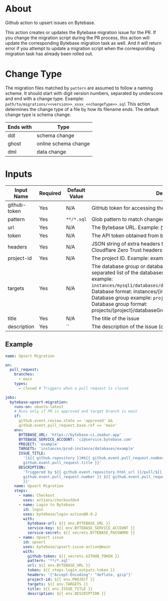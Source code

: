 # About

Github action to upsert issues on Bytebase.

This action creates or updates the Bytebase migration issue for the PR. If you
change the migration script during the PR process, this action will update the
corresponding Bytebase migration task as well. And it will return error if you
attempt to update a migration script when the corresponding migration task has
already been rolled out.

# Change Type

The migration files matched by `pattern` are assumed to follow a naming scheme.
It should start with digit version numbers, separated by underscore and end with
a change type. Example: `path/to/migrations/<<version>>_xxxx_<<changeType>>.sql`
This action determines the change type of a file by how its filename ends. The
default change type is schema change.

| Ends with | Type                 |
| --------- | -------------------- |
| ddl       | schema change        |
| ghost     | online schema change |
| dml       | data change          |

# Inputs

| Input Name   | Required | Default Value | Description                                                                                                                                                                                                                                                                                                                                                                                          | Type   |
| ------------ | -------- | ------------- | ---------------------------------------------------------------------------------------------------------------------------------------------------------------------------------------------------------------------------------------------------------------------------------------------------------------------------------------------------------------------------------------------------- | ------ |
| github-token | Yes      | N/A           | GitHub token for accessing the API                                                                                                                                                                                                                                                                                                                                                                   | String |
| pattern      | Yes      | `**/*.sql`    | Glob pattern to match changed files                                                                                                                                                                                                                                                                                                                                                                  | String |
| url          | Yes      | N/A           | The Bytebase URL. Example: https://bytebase.example.com                                                                                                                                                                                                                                                                                                                                              | String |
| token        | Yes      | N/A           | The API token obtained from bytebase/login action                                                                                                                                                                                                                                                                                                                                                    | String |
| headers      | Yes      | N/A           | JSON string of extra headers to include in the request. e.g Cloudflare Zero Trust headers                                                                                                                                                                                                                                                                                                            | String |
| project-id   | Yes      | N/A           | The project ID. Example: example                                                                                                                                                                                                                                                                                                                                                                     | String |
| targets      | Yes      | N/A           | The database group or databases to deploy. Either a comma separated list of the databases or a database group. Databases example: `instances/mysql1/databases/db1,instances/mysql1/databases/db2`. Database format: instances/{instance}/databases/{database} Database group example: `projects/exa/databaseGroups/mygroup` Database group format: projects/{project}/databaseGroups/{databaseGroup} | String |
| title        | Yes      | N/A           | The title of the issue                                                                                                                                                                                                                                                                                                                                                                               | String |
| description  | Yes      | ``            | The description of the issue (can be empty)                                                                                                                                                                                                                                                                                                                                                          | String |

## Example

```yaml
name: Upsert Migration

on:
  pull_request:
    branches:
      - main
    types:
      - closed # Triggers when a pull request is closed

jobs:
  bytebase-upsert-migration:
    runs-on: ubuntu-latest
    # Runs only if PR is approved and target branch is main
    if:
      github.event.review.state == 'approved' &&
      github.event.pull_request.base.ref == 'main'
    env:
      BYTEBASE_URL: 'https://bytebase-ci.zeabur.app'
      BYTEBASE_SERVICE_ACCOUNT: 'ci@service.bytebase.com'
      PROJECT: 'example'
      TARGETS: 'instances/prod-instance/databases/example'
      ISSUE_TITLE:
        '[${{ github.repository }}#${{ github.event.pull_request.number }}] ${{
        github.event.pull_request.title }}'
      DESCRIPTION:
        'Triggered by ${{ github.event.repository.html_url }}/pull/${{
        github.event.pull_request.number }} ${{ github.event.pull_request.title
        }}'
    name: Upsert Migration
    steps:
      - name: Checkout
        uses: actions/checkout@v4
      - name: Login to Bytebase
        id: login
        uses: bytebase/login-action@0.0.2
        with:
          bytebase-url: ${{ env.BYTEBASE_URL }}
          service-key: ${{ env.BYTEBASE_SERVICE_ACCOUNT }}
          service-secret: ${{ secrets.BYTEBASE_PASSWORD }}
      - name: Upsert issue
        id: upsert
        uses: bytebase/upsert-issue-action@main
        with:
          github-token: ${{ secrets.GITHUB_TOKEN }}
          pattern: '**/*.sql'
          url: ${{ env.BYTEBASE_URL }}
          token: ${{ steps.login.outputs.token }}
          headers: '{"Accept-Encoding": "deflate, gzip"}'
          project-id: ${{ env.PROJECT }}
          targets: ${{ env.TARGETS }}
          title: ${{ env.ISSUE_TITLE }}
          description: ${{ env.DESCRIPTION }}
```
